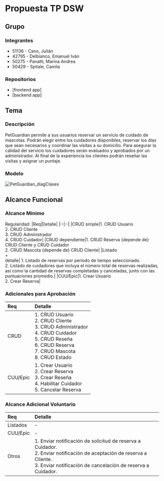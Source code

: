 # Propuesta TP DSW 

## Grupo
### Integrantes
* 51136 - Cano, Julián
* 42795 - Delbianco, Emanuel Iván
* 50275 - Panatti, Marina Andrea
* 50429 - Spitale, Camila

### Repositorios
* [frontend app]
* [backend app]

## Tema

### Descripción

PetGuardian permite a sus usuarios reservar un servicio de cuidado de mascotas. Podrán elegir entre los cuidadores disponibles, reservar los días que sean necesarios y coordinar las visitas a su domicilio. Para asegurar la calidad del servicio los cuidadores serán evaluados y aprobados por un administrador. Al final de la experiencia los clientes podrán reseñar las visitas y asignar un puntaje.

### Modelo

![PetGuardian_diagClases](https://github.com/Julian-Cano/TP-DSW-Cano-Delbianco-Panatti-Spitale/assets/96211175/51af1a9b-1270-48c3-8773-2f481ecd2430)

## Alcance Funcional

### Alcance Mínimo

Regularidad:
|Req|Detalle|
|:-|:-|
|CRUD simple|1. CRUD Usuario<br>2. CRUD Cliente<br>3. CRUD Administrador<br>4. CRUD Cuidador|
|CRUD dependiente|1. CRUD Reserva {depende de} CRUD Cliente y CRUD Cuidador<br>2. CRUD Mascota {depende de} CRUD Cliente|
|Listado<br>+<br>detalle| 1. Listado de reservas por período de tiempo seleccionado.<br> 2. Listado de cuidadores que incluya el número total de reservas realizadas, así como la cantidad de reservas completadas y canceladas, junto con las puntuaciones promedio.|
|CUU/Epic|1. Crear Usuario<br>2. Crear Reserva|

### Adicionales para Aprobación
|Req|Detalle|
|:-|:-|
|CRUD |1. CRUD Usuario<br>2. CRUD Cliente<br>3. CRUD Administrador<br>4. CRUD Cuidador<br>5. CRUD Reseña<br>6. CRUD Reserva<br>7. CRUD Mascota<br>8. CRUD Estado|
|CUU/Epic|1. Crear Usuario<br>2. Crear Reserva <br>3. Crear Reseña<br>4. Habilitar Cuidador<br>5. Cancelar Reserva|

### Alcance Adicional Voluntario

|Req|Detalle|
|:-|:-|
|Listados |-|
|CUU/Epic|-|
|Otros|1. Enviar notificación de solicitud de reserva a Cuidador. <br>2. Enviar notificación de aceptación de reserva a Cliente. <br>3. Enviar notificación de cancelación de reserva a Cuidador.|
